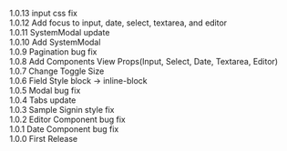 1.0.13 input css fix  
1.0.12 Add focus to input, date, select, textarea, and editor  
1.0.11 SystemModal update  
1.0.10 Add SystemModal  
1.0.9 Pagination bug fix  
1.0.8 Add Components View Props(Input, Select, Date, Textarea, Editor)  
1.0.7 Change Toggle Size  
1.0.6 Field Style block -> inline-block  
1.0.5 Modal bug fix  
1.0.4 Tabs update  
1.0.3 Sample Signin style fix   
1.0.2 Editor Component bug fix   
1.0.1 Date Component bug fix   
1.0.0 First Release
